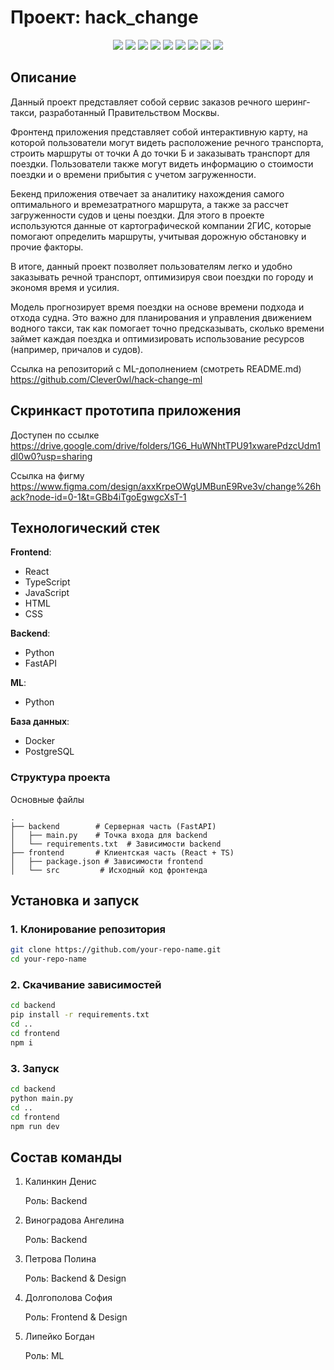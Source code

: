 # Проект: hack_change

<div align="center">
    <img src="https://img.shields.io/badge/typescript-323330?style=for-the-badge&logo=typescript&logoColor=blue"/>
    <img src="https://img.shields.io/badge/React-20232A?style=for-the-badge&logo=react&logoColor=61DAFB"/>
    <img src="https://img.shields.io/badge/Python-FFD43B?style=for-the-badge&logo=python&logoColor=blue"/>
    <img src="https://img.shields.io/badge/fastapi-109989?style=for-the-badge&logo=FASTAPI&logoColor=white"/>
    <img src="https://img.shields.io/badge/PostgreSQL-316192?style=for-the-badge&logo=postgresql&logoColor=white"/>
    <img src="https://img.shields.io/badge/Docker-2CA5E0?style=for-the-badge&logo=docker&logoColor=white"/>
    <img src="https://img.shields.io/badge/Figma-F24E1E?style=for-the-badge&logo=figma&logoColor=white"/>
    <img src="https://img.shields.io/badge/npm-CB3837?style=for-the-badge&logo=npm&logoColor=white"/>
    <img src="https://img.shields.io/badge/2GIS-323330?style=for-the-badge"/>
</div>

## Описание
Данный проект представляет собой сервис заказов речного шеринг-такси, разработанный Правительством Москвы.

Фронтенд приложения представляет собой интерактивную карту, на которой пользователи могут видеть расположение речного транспорта, строить маршруты от точки А до точки Б и заказывать транспорт для поездки. Пользователи также могут видеть информацию о стоимости поездки и о времени прибытия с учетом загруженности.

Бекенд приложения отвечает за аналитику нахождения самого оптимального и времезатратного маршрута, а также за рассчет загруженности судов и цены поездки. Для этого в проекте используются данные от картографической компании 2ГИС, которые помогают определить маршруты, учитывая дорожную обстановку и прочие факторы.

В итоге, данный проект позволяет пользователям легко и удобно заказывать речной транспорт, оптимизируя свои поездки по городу и экономя время и усилия.


Модель прогнозирует время поездки на основе времени подхода и отхода судна. Это важно для планирования и управления движением водного такси, так как помогает точно предсказывать, сколько времени займет каждая поездка и оптимизировать использование ресурсов (например, причалов и судов).

Ссылка на репозиторий с ML-дополнением (смотреть README.md)
https://github.com/Clever0wl/hack-change-ml



## Скринкаст прототипа приложения
Доступен по ссылке
https://drive.google.com/drive/folders/1G6_HuWNhtTPU91xwarePdzcUdm1dI0w0?usp=sharing

Ссылка на фигму
https://www.figma.com/design/axxKrpeOWgUMBunE9Rve3v/change%26hack?node-id=0-1&t=GBb4iTgoEgwgcXsT-1


## Технологический стек

**Frontend**:  
- React  
- TypeScript  
- JavaScript  
- HTML  
- CSS  

**Backend**:  
- Python  
- FastAPI  


**ML**:
- Python


**База данных**:  
- Docker
- PostgreSQL  


### Структура проекта
Основные файлы
```
.
├── backend        # Серверная часть (FastAPI)
│   ├── main.py    # Точка входа для backend
│   └── requirements.txt  # Зависимости backend
├── frontend       # Клиентская часть (React + TS)
│   ├── package.json # Зависимости frontend
│   └── src         # Исходный код фронтенда

```
## Установка и запуск

### 1. Клонирование репозитория
```bash
git clone https://github.com/your-repo-name.git
cd your-repo-name
```
### 2. Скачивание зависимостей
```bash
cd backend
pip install -r requirements.txt
cd ..
cd frontend
npm i
```

### 3. Запуск

```bash
cd backend
python main.py
cd ..
cd frontend
npm run dev
```

## Состав команды

1. Калинкин Денис

     Роль: Backend 
2. Виноградова Ангелина 

     Роль: Backend
3. Петрова Полина  

      Роль: Backend & Design
4. Долгополова София 

      Роль: Frontend & Design 
5. Липейко Богдан 

      Роль: ML
